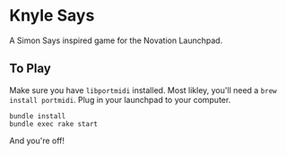# Knyle Says

A Simon Says inspired game for the Novation Launchpad.

## To Play

Make sure you have `libportmidi` installed. Most likley, you'll need a `brew install portmidi`. Plug in your launchpad to your computer.

```
bundle install
bundle exec rake start
```

And you're off!
